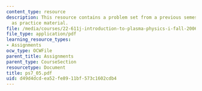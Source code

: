 ```yaml
---
content_type: resource
description: This resource contains a problem set from a previous semester, provided
  as practice material.
file: /media/courses/22-611j-introduction-to-plasma-physics-i-fall-2006/d49d4dcdea52fe8911bf573c1602cdb4_ps7_05.pdf
file_type: application/pdf
learning_resource_types:
- Assignments
ocw_type: OCWFile
parent_title: Assignments
parent_type: CourseSection
resourcetype: Document
title: ps7_05.pdf
uid: d49d4dcd-ea52-fe89-11bf-573c1602cdb4
---
```

